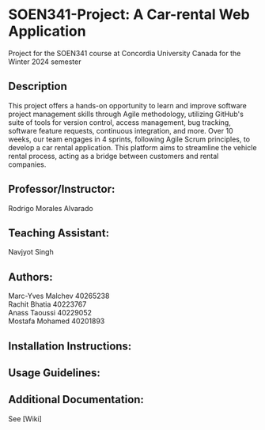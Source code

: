 # SOEN341-Project: A Car-rental Web Application
Project for the SOEN341 course at Concordia University Canada for the Winter 2024 semester

## Description
This project offers a hands-on opportunity to learn and improve software project management skills through Agile methodology, utilizing GitHub's suite of tools for version control, access management, bug tracking, software feature requests, continuous integration, and more. Over 10 weeks, our team engages in 4 sprints, following Agile Scrum principles, to develop a car rental application. This platform aims to streamline the vehicle rental process, acting as a bridge between customers and rental companies.

## Professor/Instructor:
Rodrigo Morales Alvarado

## Teaching Assistant:
Navjyot Singh

## Authors:
Marc-Yves Malchev 40265238  
Rachit Bhatia 40223767  
Anass Taoussi 40229052  
Mostafa Mohamed 40201893  

## Installation Instructions:


## Usage Guidelines:


## Additional Documentation:
See [Wiki]
